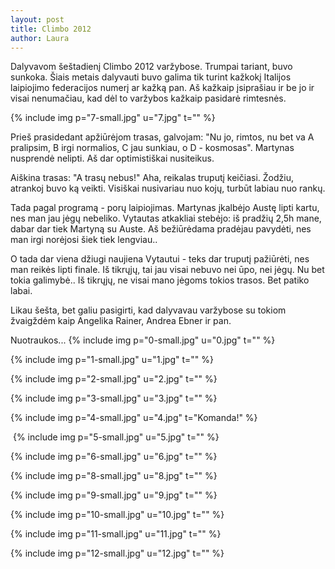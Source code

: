 ```yaml
---
layout: post
title: Climbo 2012
author: Laura
---
```


Dalyvavom šeštadienį Climbo 2012 varžybose. Trumpai tariant, buvo sunkoka. Šiais metais dalyvauti buvo galima tik turint kažkokį Italijos laipiojimo federacijos numerį ar kažką pan. Aš kažkaip įsiprašiau ir be jo ir visai nenumačiau, kad dėl to varžybos kažkaip pasidarė rimtesnės.

{% include img p="7-small.jpg" u="7.jpg" t="" %}
<!--break-->

Prieš prasidedant apžiūrėjom trasas, galvojam: "Nu jo, rimtos, nu bet va A pralipsim, B irgi normalios, C jau sunkiau, o D - kosmosas". Martynas nusprendė nelipti. Aš dar optimistiškai nusiteikus.

Aiškina trasas: "A trasų nebus!" Aha, reikalas truputį keičiasi. Žodžiu, atrankoj buvo ką veikti. Visiškai nusivariau nuo kojų, turbūt labiau nuo rankų.

Tada pagal programą - porų laipiojimas. Martynas įkalbėjo Austę lipti kartu, nes man jau jėgų nebeliko. Vytautas atkakliai stebėjo: iš pradžių 2,5h mane, dabar dar tiek Martyną su Auste. Aš bežiūrėdama pradėjau pavydėti, nes man irgi norėjosi šiek tiek lengviau..

O tada dar viena džiugi naujiena Vytautui - teks dar truputį pažiūrėti, nes man reikės lipti finale. Iš tikrųjų, tai jau visai nebuvo nei ūpo, nei jėgų. Nu bet tokia galimybė.. Iš tikrųjų, ne visai mano jėgoms tokios trasos. Bet patiko labai.

Likau šešta, bet galiu pasigirti, kad dalyvavau varžybose su tokiom žvaigždėm kaip Angelika Rainer, Andrea Ebner ir pan.

Nuotraukos...
{% include img p="0-small.jpg" u="0.jpg" t="" %}

{% include img p="1-small.jpg" u="1.jpg" t="" %}

{% include img p="2-small.jpg" u="2.jpg" t="" %}

{% include img p="3-small.jpg" u="3.jpg" t="" %}

{% include img p="4-small.jpg" u="4.jpg" t="Komanda!" %}

 {% include img p="5-small.jpg" u="5.jpg" t="" %}

{% include img p="6-small.jpg" u="6.jpg" t="" %}

{% include img p="8-small.jpg" u="8.jpg" t="" %}

{% include img p="9-small.jpg" u="9.jpg" t="" %}

{% include img p="10-small.jpg" u="10.jpg" t="" %}

{% include img p="11-small.jpg" u="11.jpg" t="" %}

{% include img p="12-small.jpg" u="12.jpg" t="" %}
